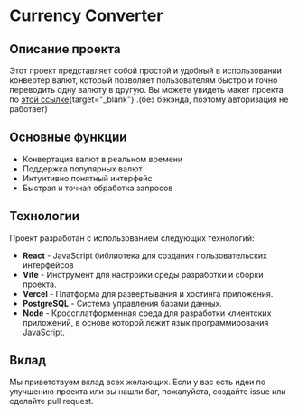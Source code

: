 # Currency Converter

## Описание проекта

Этот проект представляет собой простой и удобный в использовании конвертер валют, который позволяет пользователям быстро и точно переводить одну валюту в другую. Вы можете увидеть макет проекта по [этой ссылке](https://currency-converter-mu-ivory.vercel.app){target="_blank"} .(без бэкэнда, поэтому авторизация не работает)

## Основные функции

- Конвертация валют в реальном времени
- Поддержка популярных валют
- Интуитивно понятный интерфейс
- Быстрая и точная обработка запросов

## Технологии

Проект разработан с использованием следующих технологий:

- **React** - JavaScript библиотека для создания пользовательских интерфейсов
- **Vite** - Инструмент для настройки среды разработки и сборки проекта.
- **Vercel** - Платформа для развертывания и хостинга приложения.
- **PostgreSQL** - Cистема управления базами данных.
- **Node** - Кроссплатформенная среда для разработки клиентских приложений, в основе которой лежит язык программирования JavaScript.

## Вклад

Мы приветствуем вклад всех желающих. Если у вас есть идеи по улучшению проекта или вы нашли баг, пожалуйста, создайте issue или сделайте pull request.